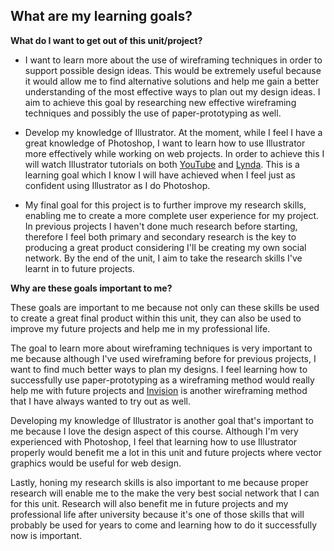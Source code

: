 ## What are my learning goals? ##

**What do I want to get out of this unit/project?**



- I want to learn more about the use of wireframing techniques in order to support possible design ideas. This would be extremely useful because it would allow me to find alternative solutions and help me gain a better understanding of the most effective ways to plan out my design ideas. I aim to achieve this goal by researching new effective wireframing techniques and possibly the use of paper-prototyping as well.

- Develop my knowledge of Illustrator. At the moment, while I feel I have a great knowledge of Photoshop, I want to learn how to use Illustrator more effectively while working on web projects. In order to achieve this I will watch Illustrator tutorials on both [YouTube](http://youtube.com) and [Lynda](http://lynda.com). This is a learning goal which I know I will have achieved when I feel just as confident using Illustrator as I do Photoshop.

- My final goal for this project is to further improve my research skills, enabling me to create a more complete user experience for my project. In previous projects I haven't done much research before starting, therefore I feel both primary and secondary research is the key to producing a great product considering I'll be creating my own social network. By the end of the unit, I aim to take the research skills I've learnt in to future projects.

**Why are these goals important to me?**

These goals are important to me because not only can these skills be used to create a great final product within this unit, they can also be used to improve my future projects and help me in my professional life.

The goal to learn more about wireframing techniques is very important to me because although I've used wireframing before for previous projects, I want to find much better ways to plan my designs. I feel learning how to successfully use paper-prototyping as a wireframing method would really help me with future projects and [Invision](http://www.invisionapp.com/) is another wireframing method that I have always wanted to try out as well.

Developing my knowledge of Illustrator is another goal that's important to me because I love the design aspect of this course. Although I'm very experienced with Photoshop, I feel that learning how to use Illustrator properly would benefit me a lot in this unit and future projects where vector graphics would be useful for web design.

Lastly, honing my research skills is also important to me because proper research will enable me to the make the very best social network that I can for this unit. Research will also benefit me in future projects and my professional life after university because it's one of those skills that will probably be used for years to come and learning how to do it successfully now is important.
